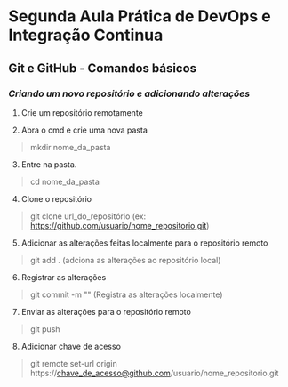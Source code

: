 # Segunda Aula Prática de DevOps e Integração Continua

## Git e GitHub - Comandos básicos

### _Criando um novo repositório e adicionando alterações_

1. Crie um repositório remotamente

2. Abra o cmd e crie uma nova pasta

> mkdir nome_da_pasta

3. Entre na pasta.

> cd nome_da_pasta

4. Clone o repositório

> git clone url_do_repositório (ex: https://github.com/usuario/nome_repositorio.git)

5. Adicionar as alterações feitas localmente para o repositório remoto

> git add . (adciona as alterações ao repositório local)

6. Registrar as alterações

> git commit -m "" (Registra as alterações localmente)

7. Enviar as alterações para o repositório remoto

> git push

8. Adicionar chave de acesso 

> git remote set-url origin https://chave_de_acesso@github.com/usuario/nome_repositorio.git





